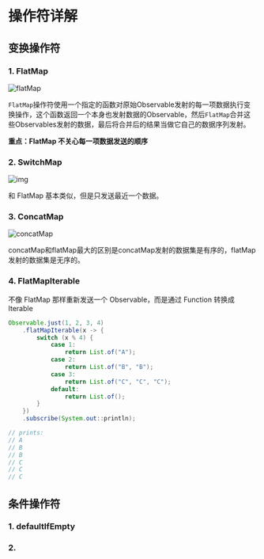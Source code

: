 # 操作符详解

## 变换操作符

### 1. FlatMap

![flatMap](https://mcxiaoke.gitbooks.io/rxdocs/content/images/operators/flatMap.png)

`FlatMap`操作符使用一个指定的函数对原始Observable发射的每一项数据执行变换操作，这个函数返回一个本身也发射数据的Observable，然后`FlatMap`合并这些Observables发射的数据，最后将合并后的结果当做它自己的数据序列发射。

**重点：FlatMap 不关心每一项数据发送的顺序**

### 2. SwitchMap

![img](https://cdn-images-1.medium.com/max/1200/1*OccIFaKKMd8w6to6aoioyw.png)

和 FlatMap 基本类似，但是只发送最近一个数据。

### 3. ConcatMap

![concatMap](https://raw.github.com/wiki/ReactiveX/RxJava/images/rx-operators/concatMap.png)

concatMap和flatMap最大的区别是concatMap发射的数据集是有序的，flatMap发射的数据集是无序的。

### 4. FlatMapIterable

不像 FlatMap 那样重新发送一个 Observable，而是通过 Function 转换成 Iterable

```java
Observable.just(1, 2, 3, 4)
    .flatMapIterable(x -> {
        switch (x % 4) {
            case 1:
                return List.of("A");
            case 2:
                return List.of("B", "B");
            case 3:
                return List.of("C", "C", "C");
            default:
                return List.of();
        }
    })
    .subscribe(System.out::println);

// prints:
// A
// B
// B
// C
// C
// C
```

## 条件操作符

### 1. defaultIfEmpty

### 2. 
